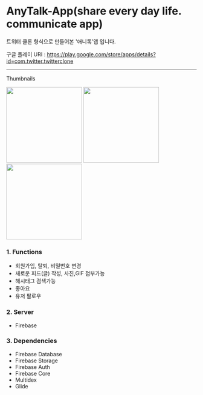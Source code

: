 # AnyTalk-App(share every day life. communicate app)


트위터 클론 형식으로 만들어본 '애니톡'앱 입니다.

구글 플레이 URI : https://play.google.com/store/apps/details?id=com.twitter.twitterclone
______________
Thumbnails
<div>
 <img width="200" src="https://user-images.githubusercontent.com/45280927/87865548-c33a6580-c9b1-11ea-89f4-4d778d39af91.PNG">
 <img width="200" src="https://user-images.githubusercontent.com/45280927/87865553-dbaa8000-c9b1-11ea-8cdf-a42316d1afa2.PNG">  
 <img width="200" src="https://user-images.githubusercontent.com/45280927/87865556-dd744380-c9b1-11ea-97fd-00ad96f4642d.PNG">  
</div>


### 1. Functions
  * 회원가입, 탈퇴, 비밀번호 변경
  * 새로운 피드(글) 작성, 사진,GIF 첨부가능
  * 해시태그 검색가능
  * 좋아요
  * 유저 팔로우
 
 
### 2. Server
  * Firebase


### 3. Dependencies
  * Firebase Database
  * Firebase Storage
  * Firebase Auth
  * Firebase Core
  * Multidex
  * Glide
